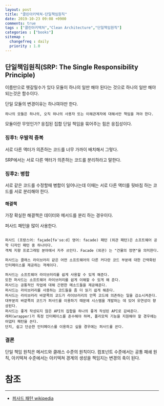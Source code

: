 ```yaml
---
layout: post
title: "클린아키텍쳐-단일책임원칙"
date: 2019-10-23 09:08 +0900
comments: true
tags : ["클린아키텍쳐","Clean Architecture","단일책임원칙"]
categories : ["books"]
sitemap :
  changefreq : daily
  priority : 1.0
---
```


## 단일책임원칙(SRP: The Single Responsibility Principle)

이름만으로 헷갈릴수가 있다 모듈이 하나의 일만 해야 된다는 것으로 하나의 일만 해야 되는것은 함수이다.

단일 모듈의 변경이유는 하나여야만 한다.
 
```
하나의 모듈은 하나의, 오직 하나의 사용자 또는 이해관계자에 대해서만 책임을 져야 한다.
``` 

모듈이란 무엇인가? 응집된 집합 단일 책임을 묶어주는 힘은 응집성이다.


### 징후1: 우발적 중복

서로 다른 액터가 의존하는 코드를 너무 가까이 배치해서 그렇다.

SRP에서는 서로 다른 액터가 의존하는 코드를 분리하라고 말한다.

### 징후2: 병합

서로 같은 코드를 수정할때 병합이 일어나는데 이때는 서로 다른 액터를 뒷바침 하는 코드를 서로 분리해야 한다.

#### 해결책

가장 확실한 해결책은 데이터와 메서드를 분리 하는 경우이다.
 
퍼사드 패턴을 많이 사용한다.

```

퍼사드 (프랑스어: façade[fəˈsɑːd] 영어: facade) 패턴 (외관 패턴)은 소프트웨어 공학 디자인 패턴 중 하나이다. 
객체 지향 프로그래밍 분야에서 자주 쓰인다. Facade (외관) 는 "건물의 정면"을 의미한다.

퍼사드는 클래스 라이브러리 같은 어떤 소프트웨어의 다른 커다란 코드 부분에 대한 간략화된 인터페이스를 제공하는 객체이다.

퍼사드는 소프트웨어 라이브러리를 쉽게 사용할 수 있게 해준다. 
또한 퍼사드는 소프트웨어 라이브러리를 쉽게 이해할 수 있게 해 준다. 
퍼사드는 공통적인 작업에 대해 간편한 메소드들을 제공해준다.
퍼사드는 라이브러리를 사용하는 코드들을 좀 더 읽기 쉽게 해준다.
퍼사드는 라이브러리 바깥쪽의 코드가 라이브러리의 안쪽 코드에 의존하는 일을 감소시켜준다. 
대부분의 바깥쪽의 코드가 퍼사드를 이용하기 때문에 시스템을 개발하는 데 있어 유연성이 향상된다.
퍼사드는 좋게 작성되지 않은 API의 집합을 하나의 좋게 작성된 API로 감싸준다.
래퍼(wrapper)가 특정 인터페이스를 준수해야 하며, 폴리모픽 기능을 지원해야 할 경우에는 어댑터 패턴을 쓴다. 
단지, 쉽고 단순한 인터페이스를 이용하고 싶을 경우에는 퍼사드를 쓴다.

```

### 결론

단일 책임 원칙은 메서드와 클래스 수준의 원칙이다. 
컴포넌트 수준에서는 공통 패쇄 원칙, 아키텍쳐 수준에서는 아키텍쳐 경계의 생성을 책임지는 변경의 축이 된다.  

# 참조
-----
* [퍼사드 패턴 wikipedia](https://ko.wikipedia.org/wiki/%ED%8D%BC%EC%82%AC%EB%93%9C_%ED%8C%A8%ED%84%B4)
